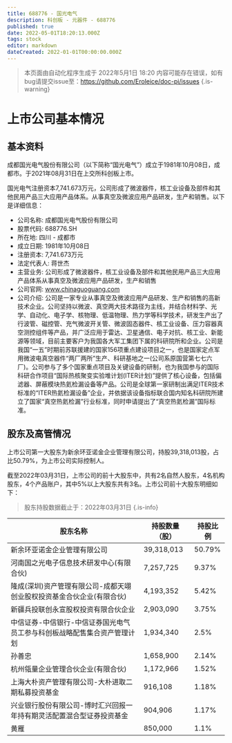```yaml
---
title: 688776 - 国光电气
description: 科创板 - 元器件 - 688776
published: true
date: 2022-05-01T18:20:13.000Z
tags: stock
editor: markdown
dateCreated: 2022-01-01T00:00:00.000Z
---
```


> 本页面由自动化程序生成于 2022年5月1日 18:20
> 内容可能存在错误，如有bug请提交issue至：https://github.com/Eroleice/doc-pi/issues
{.is-warning}

# 上市公司基本情况

## 基本资料

成都国光电气股份有限公司（以下简称“国光电气”）成立于1981年10月08日，成都市。于2021年08月31日在上交所科创板上市。

国光电气注册资本7,741.673万元，公司形成了微波器件，核工业设备及部件和其他民用产品三大应用产品体系。从事真空及微波应用产品研发，生产和销售。以下是详细信息：

- 公司名称: 成都国光电气股份有限公司
- 股票代码: 688776.SH
- 所在地: 四川 - 成都市
- 成立日期: 1981年10月08日
- 注册资本: 7,741.673万元
- 法定代表人: 蒋世杰
- 主营业务: 公司形成了微波器件，核工业设备及部件和其他民用产品三大应用产品体系从事真空及微波应用产品研发，生产和销售
- 公司官网: www.chinaguoguang.com
- 公司介绍: 公司是一家专业从事真空及微波应用产品研发、生产和销售的高新技术企业。公司坚持以微波、真空两大技术路径为主线，并结合材料学、光学、自动化、电子学、核物理、低温物理、热力学等科学技术，研发生产出了行波管、磁控管、充气微波开关管、微波固态器件、核工业设备、压力容器真空测控组件等产品，并广泛应用于雷达、卫星通信、电子对抗、核工业、新能源等领域，目前主要客户为我国各大军工集团下属的科研院所和企业。公司是我国“一五”时期前苏联援建的国家156项重点建设项目之一，也是国家定点军用微波电真空器件“两厂两所”生产、科研基地之一(公司系原国营第七七六厂)。公司参与了多个国家重点项目及关键设备的研制，也为我国参与的国际科研合作项目“国际热核聚变实验堆计划(ITER计划)”提供了核心设备，包括偏滤器、屏蔽模块热氦检漏设备等产品。公司是全球第一家研制出满足ITER技术标准的“ITER热氦检漏设备”企业，并依据该设备指标联合国内知名科研院所建立了国家“真空热氦检漏”行业标准，同时申请提出了“真空热氦检漏”国际标准。


## 股东及高管情况

上市公司第一大股东为新余环亚诺金企业管理有限公司，持股39,318,013股，占比50.79%，为上市公司实际控制人。

截至2022年03月31日，上市公司的前十大股东中，共有2名自然人股东，4名机构股东，4个产品账户，其中5%以上大股东共有3名。上市公司前十大股东明细如下：

> 股东持股数据截止于：2022年03月31日
{.is-info}

| 股东名称 | 持股数量（股） | 持股比例 |
| --- | --- | --- |
| 新余环亚诺金企业管理有限公司 | 39,318,013 | 50.79% |
| 河南国之光电子信息技术研发中心(有限合伙) | 7,257,725 | 9.37% |
| 隆成(深圳)资产管理有限公司-成都天翊创业股权投资基金合伙企业(有限合伙) | 4,193,352 | 5.42% |
| 新疆兵投联创永宣股权投资有限合伙企业 | 2,903,090 | 3.75% |
| 中信证券-中信银行-中信证券国光电气员工参与科创板战略配售集合资产管理计划 | 1,934,340 | 2.5% |
| 孙善忠 | 1,658,900 | 2.14% |
| 杭州瓴量企业管理合伙企业(有限合伙) | 1,172,966 | 1.52% |
| 上海大朴资产管理有限公司-大朴进取二期私募投资基金 | 916,108 | 1.18% |
| 兴业银行股份有限公司-博时汇兴回报一年持有期灵活配置混合型证券投资基金 | 904,906 | 1.17% |
| 黄雁 | 850,000 | 1.1% |




